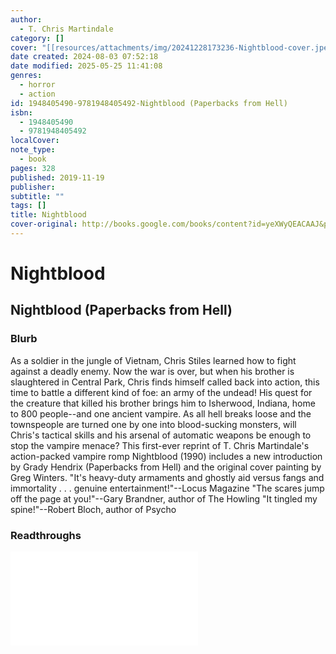 ```yaml
---
author:
  - T. Chris Martindale
category: []
cover: "[[resources/attachments/img/20241228173236-Nightblood-cover.jpeg]]"
date created: 2024-08-03 07:52:18
date modified: 2025-05-25 11:41:08
genres:
  - horror
  - action
id: 1948405490-9781948405492-Nightblood (Paperbacks from Hell)
isbn:
  - 1948405490
  - 9781948405492
localCover: 
note_type:
  - book
pages: 328
published: 2019-11-19
publisher: 
subtitle: ""
tags: []
title: Nightblood
cover-original: http://books.google.com/books/content?id=yeXWyQEACAAJ&printsec=frontcover&img=1&zoom=1&source=gbs_api
---
```


# Nightblood


## Nightblood (Paperbacks from Hell)
### Blurb
As a soldier in the jungle of Vietnam, Chris Stiles learned how to fight against a deadly enemy. Now the war is over, but when his brother is slaughtered in Central Park, Chris finds himself called back into action, this time to battle a different kind of foe: an army of the undead! His quest for the creature that killed his brother brings him to Isherwood, Indiana, home to 800 people--and one ancient vampire. As all hell breaks loose and the townspeople are turned one by one into blood-sucking monsters, will Chris's tactical skills and his arsenal of automatic weapons be enough to stop the vampire menace? This first-ever reprint of T. Chris Martindale's action-packed vampire romp Nightblood (1990) includes a new introduction by Grady Hendrix (Paperbacks from Hell) and the original cover painting by Greg Winters. "It's heavy-duty armaments and ghostly aid versus fangs and immortality . . . genuine entertainment!"--Locus Magazine "The scares jump off the page at you!"--Gary Brandner, author of The Howling "It tingled my spine!"--Robert Bloch, author of Psycho

### Readthroughs
![Nightblood Readthrough from 2024-12-28 to 2025-02-16](areas/journals/readthroughs/20241228000000-nightblood-readthrough-from-2024-12-28-to-2025-02-16.md)

